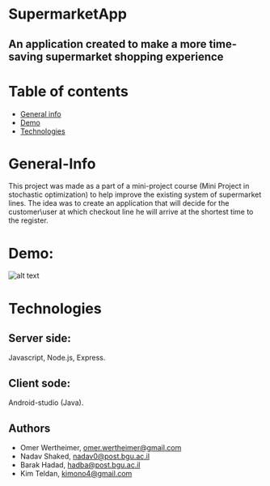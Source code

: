 # SupermarketApp
## An application created to make a more time-saving supermarket shopping experience 


# Table of contents
* [General info](#general-info)
* [Demo](#demo)
* [Technologies](#technologies)

# General-Info
This project was made as a part of a mini-project course (Mini Project in stochastic optimization) to help improve the existing system of supermarket lines. The idea was to create an application that will decide for the customer\user at which checkout line he will arrive at the shortest time to the register. 

# Demo: 
![alt text](https://github.com/omerwer/SupermarketApp/blob/master/Demo.gif "Demo of app run")

# Technologies
## Server side: 
Javascript, Node.js, Express. 
## Client sode: 
Android-studio (Java).

## Authors
 * Omer Wertheimer, omer.wertheimer@gmail.com
 * Nadav Shaked, nadav0@post.bgu.ac.il
 * Barak Hadad, hadba@post.bgu.ac.il
 * Kim Teldan, kimono4@gmail.com

